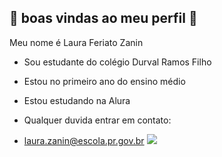 ## 💙 boas vindas ao meu perfil 💙

Meu nome é Laura Feriato Zanin

- Sou estudante do colégio Durval Ramos Filho
- Estou no primeiro ano do ensino médio 
- Estou estudando na Alura

- Qualquer duvida entrar em contato:
- laura.zanin@escola.pr.gov.br
 ![](https://media.tenor.com/U2JgCHsRh04AAAAi/butterfly-blue.gif)
